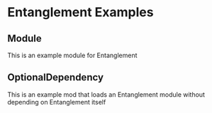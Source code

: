 # Entanglement Examples

## Module
This is an example module for Entanglement

## OptionalDependency
This is an example mod that loads an Entanglement module without depending on Entanglement itself